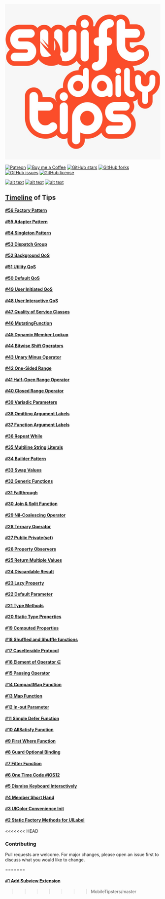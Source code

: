 ![Swift Daily Tips](/icons/sdt-logo.png)

[![Patreon](https://img.shields.io/badge/patreon-donate-green.svg)](https://patreon.com/SwiftDailyTips) [![Buy me a Coffee](https://img.shields.io/badge/buy%20me%20a%20coffee-donate-green.svg)](https://buymeacoffee.com/SwiftDailyTips) [![GitHub stars](https://img.shields.io/github/stars/MobileTipsters/Swift-Daily-Tips.svg)](https://github.com/MobileTipsters/Swift-Daily-Tips/stargazers) [![GitHub forks](https://img.shields.io/github/forks/MobileTipsters/Swift-Daily-Tips.svg)](https://github.com/MobileTipsters/Swift-Daily-Tips/stargazers) [![GitHub issues](https://img.shields.io/github/issues/MobileTipsters/Swift-Daily-Tips.svg)](https://github.com/MobileTipsters/Swift-Daily-Tips/issues) [![GitHub license](https://img.shields.io/github/license/MobileTipsters/Swift-Daily-Tips.svg)](https://github.com/MobileTipsters/Swift-Daily-Tips)

[![alt text][TwitterIcon]][Twitter]
[![alt text][InstagramIcon]][Instagram]
[![alt text][TelegramIcon]][Telegram]

[TwitterIcon]: /icons/twitter.png (twitter)
[InstagramIcon]: /icons/instagram.png (instagram)
[TelegramIcon]: /icons/telegram.png (telegram)

[Twitter]: https://www.twitter.com/SwiftDailyTips
[Instagram]: https://www.instagram.com/SwiftDailyTips
[Telegram]: https://t.me/SwiftDailyTips

## [Timeline](/TIMELINE.md) of Tips

#### [#56 Factory Pattern](/codes/FactoryPattern.swift)

#### [#55 Adapter Pattern](/codes/AdapterPattern.swift)

#### [#54 Singleton Pattern](/codes/SingletonPattern.swift)

#### [#53 Dispatch Group](/codes/DispatchGroup.swift)

#### [#52 Background QoS](/codes/BackgroundQoS.swift)

#### [#51 Utility QoS](/codes/UtilityQoS.swift)

#### [#50 Default QoS](/codes/DefaultQoS.swift)

#### [#49 User Initiated QoS](/codes/UserInitiatedQoS.swift)

#### [#48 User Interactive QoS](/codes/UserInteractiveQoS.swift)

#### [#47 Quality of Service Classes](/codes/QualityOfServiceClasses.swift)

#### [#46 MutatingFunction](/codes/MutatingFunction.swift)

#### [#45 Dynamic Member Lookup](/codes/DynamicMemberLookup.swift)

#### [#44 Bitwise Shift Operators](/codes/BitwiseShiftOperators.swift)

#### [#43 Unary Minus Operator](/codes/UnaryMinusOperator.swift)

#### [#42 One-Sided Range](/codes/OneSidedRange.swift)

#### [#41 Half-Open Range Operator](/codes/HalfOpenRangeOperator.swift)

#### [#40 Closed Range Operator](/codes/ClosedRangeOperator.swift)

#### [#39 Variadic Parameters](/codes/VariadicParameters.swift)

#### [#38 Omitting Argument Labels](/codes/OmittingArgumentLabels.swift)

#### [#37 Function Argument Labels](/codes/FunctionArgumentLabels.swift)

#### [#36 Repeat While](/codes/RepeatWhile.swift)

#### [#35 Multiline String Literals](/codes/MultilineStringLiterals.swift)

#### [#34 Builder Pattern](/codes/BuilderPattern.swift)

#### [#33 Swap Values](/codes/SwapValues.swift)

#### [#32 Generic Functions](/codes/GenericFunctions.swift)

#### [#31 Fallthrough](/codes/Fallthrough.swift)

#### [#30 Join & Split Function](/codes/Join&SplitFunction.swift)

#### [#29 Nil-Coalescing Operator](/codes/NilCoalescingOperator.swift)

#### [#28 Ternary Operator](/codes/TernaryOperator.swift)

#### [#27 Public Private(set)](/codes/PublicPrivateSet.swift)

#### [#26 Property Observers](/codes/PropertyObservers.swift)

#### [#25 Return Multiple Values](/codes/ReturnMultipleValues.swift)

#### [#24 Discardable Result](/codes/DiscardableResult.swift)

#### [#23 Lazy Property](/codes/LazyProperty.swift)

#### [#22 Default Parameter](/codes/DefaultParameter.swift)

#### [#21 Type Methods](/codes/TypeMethods.swift)

#### [#20 Static Type Properties](/codes/StaticTypeProperties.swift)

#### [#19 Computed Properties](/codes/ComputedProperties.swift)

#### [#18 Shuffled and Shuffle functions](/codes/ShuffledAndShuffleFunctions.swift)

#### [#17 CaseIterable Protocol](/codes/CaseIterable.swift)

#### [#16 Element of Operator ∈](/codes/ElementOfOperator.swift)

#### [#15 Passing Operator](/codes/PassingOperator.swift)

#### [#14 CompactMap Function](/codes/CompactMapFunction.swift)

#### [#13 Map Function](/codes/MapFunction.swift)

#### [#12 In-out Parameter](/codes/InoutParameter.swift)

#### [#11 Simple Defer Function](/codes/SimpleDefer.swift)

#### [#10 AllSatisfy Function](/codes/AllSatisfyFunction.swift)

#### [#9 First Where Function](/codes/FirstWhere.swift)

#### [#8 Guard Optional Binding](/codes/GuardOptionalBinding.swift)

#### [#7 Filter Function](/codes/FilterFunction.swift)

#### [#6 One Time Code #iOS12](/codes/OneTimeCode.swift)

#### [#5 Dismiss Keyboard Interactively](/codes/DismissKeyboardInteractively.swift)

#### [#4 Member Short Hand](/codes/MemberShortHand.swift)

#### [#3 UIColor Convenience Init](/codes/UIColorConvenienceInit.swift)

#### [#2 Static Factory Methods for UILabel](/codes/StaticFactoryMethodsForUILabel.swift)

<<<<<<< HEAD
### Contributing
Pull requests are welcome. For major changes, please open an issue first to discuss what you would like to change.

[AddSubviewExtension]: /screenshots/AddSubviewExtension.png
[StaticFactoryMethodsForUILabel]: /screenshots/StaticFactoryMethodsForUILabel.png
[UIColorConvenienceInit]: /screenshots/UIColorConvenienceInit.png
[MemberShortHand]: /screenshots/MemberShortHand.png
[DismissKeyboardInteractively]: /screenshots/DismissKeyboardInteractively.png
[OneTimeCode]: /screenshots/OneTimeCode.png
[FilterFunction]: /screenshots/FilterFunction.png
[GuardOptionalBinding]: /screenshots/GuardOptionalBinding.png
[FirstWhere]: /screenshots/FirstWhere.png
[AllSatisfyFunction]: /screenshots/AllSatisfyFunction.png
[SimpleDefer]: /screenshots/SimpleDefer.png
[InoutParameter]: /screenshots/InoutParameter.png
[MapFunction]: /screenshots/MapFunction.png
[CompactMapFunction]: /screenshots/CompactMapFunction.png
[PassingOperator]: /screenshots/PassingOperator.png
[ElementOfOperator]: /screenshots/ElementOfOperator.png
[CaseIterable]: /screenshots/CaseIterable.png
[ShuffledAndShuffleFunctions]: /screenshots/ShuffledAndShuffleFunctions.png
[ComputedProperties]: /screenshots/ComputedProperties.png
[StaticTypeProperties]: /screenshots/StaticTypeProperties.png
[TypeMethods]: /screenshots/TypeMethods.png
=======
#### [#1 Add Subview Extension](/codes/AddSubviewExtension.swift)
>>>>>>> MobileTipsters/master
